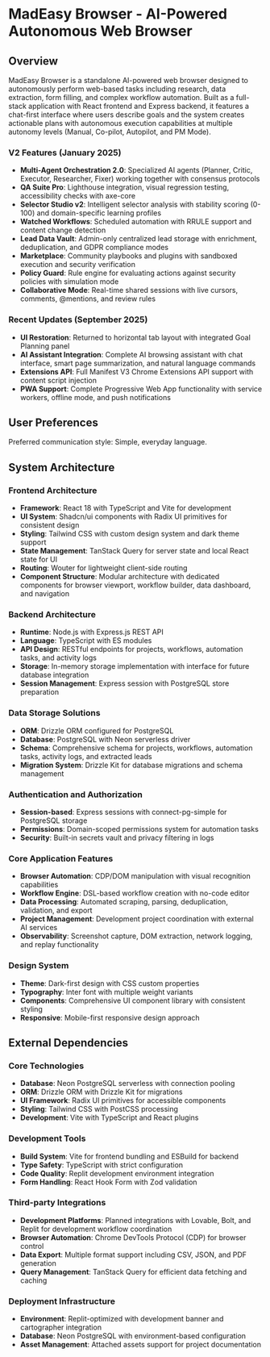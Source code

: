 # MadEasy Browser - AI-Powered Autonomous Web Browser

## Overview

MadEasy Browser is a standalone AI-powered web browser designed to autonomously perform web-based tasks including research, data extraction, form filling, and complex workflow automation. Built as a full-stack application with React frontend and Express backend, it features a chat-first interface where users describe goals and the system creates actionable plans with autonomous execution capabilities at multiple autonomy levels (Manual, Co-pilot, Autopilot, and PM Mode).

### V2 Features (January 2025)
- **Multi-Agent Orchestration 2.0**: Specialized AI agents (Planner, Critic, Executor, Researcher, Fixer) working together with consensus protocols
- **QA Suite Pro**: Lighthouse integration, visual regression testing, accessibility checks with axe-core
- **Selector Studio v2**: Intelligent selector analysis with stability scoring (0-100) and domain-specific learning profiles
- **Watched Workflows**: Scheduled automation with RRULE support and content change detection
- **Lead Data Vault**: Admin-only centralized lead storage with enrichment, deduplication, and GDPR compliance modes
- **Marketplace**: Community playbooks and plugins with sandboxed execution and security verification
- **Policy Guard**: Rule engine for evaluating actions against security policies with simulation mode
- **Collaborative Mode**: Real-time shared sessions with live cursors, comments, @mentions, and review rules

### Recent Updates (September 2025)
- **UI Restoration**: Returned to horizontal tab layout with integrated Goal Planning panel
- **AI Assistant Integration**: Complete AI browsing assistant with chat interface, smart page summarization, and natural language commands
- **Extensions API**: Full Manifest V3 Chrome Extensions API support with content script injection
- **PWA Support**: Complete Progressive Web App functionality with service workers, offline mode, and push notifications

## User Preferences

Preferred communication style: Simple, everyday language.

## System Architecture

### Frontend Architecture
- **Framework**: React 18 with TypeScript and Vite for development
- **UI System**: Shadcn/ui components with Radix UI primitives for consistent design
- **Styling**: Tailwind CSS with custom design system and dark theme support
- **State Management**: TanStack Query for server state and local React state for UI
- **Routing**: Wouter for lightweight client-side routing
- **Component Structure**: Modular architecture with dedicated components for browser viewport, workflow builder, data dashboard, and navigation

### Backend Architecture
- **Runtime**: Node.js with Express.js REST API
- **Language**: TypeScript with ES modules
- **API Design**: RESTful endpoints for projects, workflows, automation tasks, and activity logs
- **Storage**: In-memory storage implementation with interface for future database integration
- **Session Management**: Express session with PostgreSQL store preparation

### Data Storage Solutions
- **ORM**: Drizzle ORM configured for PostgreSQL
- **Database**: PostgreSQL with Neon serverless driver
- **Schema**: Comprehensive schema for projects, workflows, automation tasks, activity logs, and extracted leads
- **Migration System**: Drizzle Kit for database migrations and schema management

### Authentication and Authorization
- **Session-based**: Express sessions with connect-pg-simple for PostgreSQL storage
- **Permissions**: Domain-scoped permissions system for automation tasks
- **Security**: Built-in secrets vault and privacy filtering in logs

### Core Application Features
- **Browser Automation**: CDP/DOM manipulation with visual recognition capabilities
- **Workflow Engine**: DSL-based workflow creation with no-code editor
- **Data Processing**: Automated scraping, parsing, deduplication, validation, and export
- **Project Management**: Development project coordination with external AI services
- **Observability**: Screenshot capture, DOM extraction, network logging, and replay functionality

### Design System
- **Theme**: Dark-first design with CSS custom properties
- **Typography**: Inter font with multiple weight variants
- **Components**: Comprehensive UI component library with consistent styling
- **Responsive**: Mobile-first responsive design approach

## External Dependencies

### Core Technologies
- **Database**: Neon PostgreSQL serverless with connection pooling
- **ORM**: Drizzle ORM with Drizzle Kit for migrations
- **UI Framework**: Radix UI primitives for accessible components
- **Styling**: Tailwind CSS with PostCSS processing
- **Development**: Vite with TypeScript and React plugins

### Development Tools
- **Build System**: Vite for frontend bundling and ESBuild for backend
- **Type Safety**: TypeScript with strict configuration
- **Code Quality**: Replit development environment integration
- **Form Handling**: React Hook Form with Zod validation

### Third-party Integrations
- **Development Platforms**: Planned integrations with Lovable, Bolt, and Replit for development workflow coordination
- **Browser Automation**: Chrome DevTools Protocol (CDP) for browser control
- **Data Export**: Multiple format support including CSV, JSON, and PDF generation
- **Query Management**: TanStack Query for efficient data fetching and caching

### Deployment Infrastructure
- **Environment**: Replit-optimized with development banner and cartographer integration
- **Database**: Neon PostgreSQL with environment-based configuration
- **Asset Management**: Attached assets support for project documentation